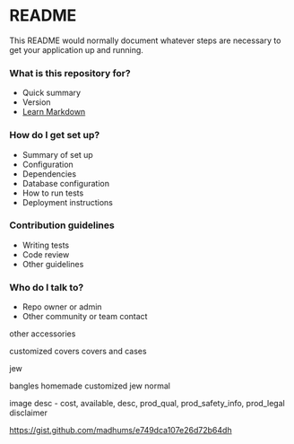 # README #

This README would normally document whatever steps are necessary to get your application up and running.

### What is this repository for? ###

* Quick summary
* Version
* [Learn Markdown](https://bitbucket.org/tutorials/markdowndemo)

### How do I get set up? ###

* Summary of set up
* Configuration
* Dependencies
* Database configuration
* How to run tests
* Deployment instructions

### Contribution guidelines ###

* Writing tests
* Code review
* Other guidelines

### Who do I talk to? ###

* Repo owner or admin
* Other community or team contact



other accessories

customized covers
covers and cases

jew

bangles
homemade customized jew
normal



image 
desc - cost, available, desc, prod_qual, prod_safety_info, prod_legal disclaimer

https://gist.github.com/madhums/e749dca107e26d72b64dh